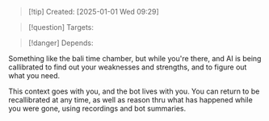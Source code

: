 
>[!tip] Created: [2025-01-01 Wed 09:29]

>[!question] Targets: 

>[!danger] Depends: 

Something like the bali time chamber, but while you're there, and AI is being callibrated to find out your weaknesses and strengths, and to figure out what you need.

This context goes with you, and the bot lives with you.  You can return to be recallibrated at any time, as well as reason thru what has happened while you were gone, using recordings and bot summaries.